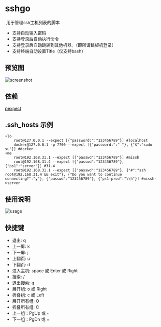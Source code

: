 sshgo
=====

​	用于管理ssh主机列表的脚本

- 支持自动输入密码
- 支持登录后自动执行命令
- 支持登录后自动跳转到其他机器。（即所谓跳板机登录）
- 支持终端自动设置Title（仅支持bash）

## 预览图
![screenshot](https://raw.github.com/mokyle/sshgo/master/screenshot.png)

## 依赖

[pexpect](https://pexpect.readthedocs.io/en/latest/install.html) 

## .ssh_hosts 示例

    +lo
        root@127.0.0.1 --expect [{"password:":"123456789"}] #localhost
        docker@127.0.0.1 -p 7700 --expect [{"password:":" "}, {"$":"sudo su"}] #docker
    +me
        root@192.168.31.1 --expect [{"passwd":"123456789"}] #missh
        root@192.168.31.4 --expect [{"passwd":"123456789"}, {"ps1":"server"}] #31.4
        root@192.168.31.1 --expect [{"passwd":"123456789"}, {"#":"ssh root@192.168.31.4 && exit"}, {"Do you want to continue connecting?":"y"}, {"passwd":"123456789"}, {"ps1-prod":"\\h"}] #missh->server

## 使用说明

![usage](https://raw.github.com/mokyle/sshgo/master/usage.png)

## 快捷键

* 退出: q
* 上一屏: k
* 下一屏: j
* 上翻页: u
* 下翻页: d
* 进入主机: space 或 Enter 或 Right
* 搜索: /
* 退出搜索: q
* 展开组: o 或 Right
* 折叠组: c 或 Left
* 展开所有组: O
* 折叠所有组: C
* 上一组：PgUp 或 -
* 下一组：PgDn 或 =
